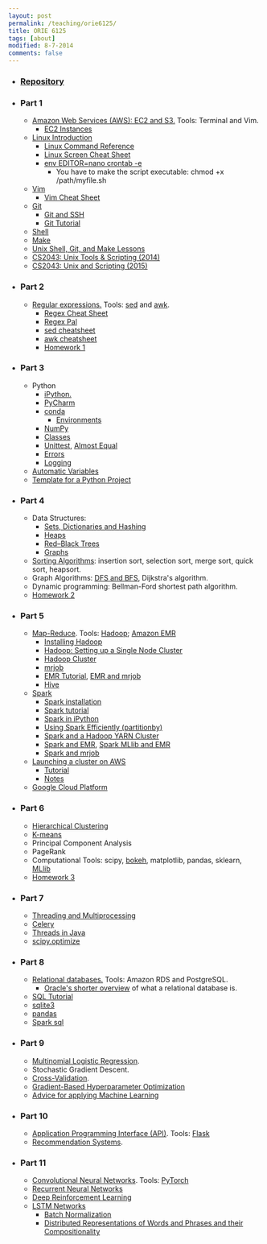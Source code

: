 ```yaml
---
layout: post
permalink: /teaching/orie6125/
title: ORIE 6125
tags: [about]
modified: 8-7-2014
comments: false
---
```


* ### [Repository](https://github.com/toscanosaul/orie6125)

* ### Part 1
    * [Amazon Web Services (AWS): EC2 and S3.](/saul/ec2_notes.pdf) Tools: Terminal and Vim.
      * [EC2 Instances](https://ec2instances.info/)
    * [Linux Introduction](https://cvw.cac.cornell.edu/Linux/)
      * [Linux Command Reference](https://files.fosswire.com/2007/08/fwunixref.pdf)
      * [Linux Screen Cheat Sheet](https://gist.github.com/bhurlow/3043629)
      * [env EDITOR=nano crontab -e](https://www.electrictoolbox.com/run-cron-command-every-15-minutes/)
         * You have to make the script executable: chmod +x /path/myfile.sh
    * [Vim](http://www.cs.cornell.edu/courses/cs2043/2015sp/lectures/lecture08.pdf)
      * [Vim Cheat Sheet](https://vim.rtorr.com/)
    * [Git](https://www.atlassian.com/git/tutorials/atlassian-git-cheatsheet)
      * [Git and SSH](https://help.github.com/articles/generating-a-new-ssh-key-and-adding-it-to-the-ssh-agent/)
      * [Git Tutorial](https://try.github.io/levels/1/challenges/1)
    * [Shell](https://www.shellscript.sh/index.html)
    * [Make](http://www.cs.cornell.edu/courses/cs2043/2015sp/lectures/lecture16.pdf)
    * [Unix Shell, Git, and Make Lessons](https://software-carpentry.org/lessons/)
    * [CS2043: Unix Tools & Scripting (2014)](https://www.cs.cornell.edu/courses/cs2043/2014sp/)
    * [CS2043: Unix and Scripting (2015)](http://www.cs.cornell.edu/courses/cs2043/2015sp/index.shtml)
    
 
* ### Part 2
    * [Regular expressions.](https://www.gnu.org/software/sed/manual/html_node/Regular-Expressions.html) Tools: [sed](https://www.cs.cornell.edu/courses/cs2043/2014sp/lectures/lecture09.pdf) and [awk](https://www.cs.cornell.edu/courses/cs2043/2014sp/lectures/lecture10.pdf). 
      * [Regex Cheat Sheet](http://www.rexegg.com/regex-quickstart.html)
      * [Regex Pal](https://www.regexpal.com/)
      * [sed cheatsheet](https://gist.github.com/ssstonebraker/6140154)
      * [awk cheatsheet](https://www.shortcutfoo.com/app/dojos/awk/cheatsheet)
      * [Homework 1](/saul/hw_orie_6125_1.pdf)
      
* ### Part 3
    * Python
      * [iPython.](/saul/ipython_notebook.pdf)
      * [PyCharm](https://www.jetbrains.com/pycharm/)
      * [conda](https://conda.io/docs/index.html)
         * [Environments](https://conda.io/docs/user-guide/tasks/manage-environments.html)
      * [NumPy](http://www.numpy.org/)
      * [Classes](https://docs.python.org/3/tutorial/classes.html)
      * [Unittest](https://docs.python.org/3/library/unittest.html), [Almost Equal](https://docs.scipy.org/doc/numpy-1.13.0/reference/generated/numpy.testing.assert_almost_equal.html)
      * [Errors](https://docs.python.org/3/tutorial/errors.html)
      * [Logging](https://docs.python.org/2/library/logging.html)
    * [Automatic Variables](https://www.gnu.org/software/make/manual/html_node/Automatic-Variables.html)
    * [Template for a Python Project](https://github.com/toscanosaul/orie6125/tree/master/template_python_project)
    
* ### Part 4
   * Data Structures:
      * [Sets, Dictionaries and Hashing](http://www.cs.cornell.edu/courses/cs2110/2016sp/recitations/recitation07/HashPresentationSummary.pdf)
      * [Heaps](http://www.cs.cornell.edu/courses/cs2110/2016sp/L17-PriorityQueuesAndHeaps/cs2110PqueuesHeaps.pdf)
      * [Red–Black Trees](https://web.stanford.edu/class/archive/cs/cs166/cs166.1146/lectures/02/Small02.pdf)
      * [Graphs](http://www.cs.cornell.edu/courses/cs2110/2016sp/L18-GraphsI/cs2110GraphsI.pdf)
    * [Sorting Algorithms](http://www.cs.cornell.edu/courses/cs2110/2016sp/L10-searchsort/cs2110searchSort.pdf): insertion sort, selection sort, merge sort, quick sort, heapsort.
   * Graph Algorithms: [DFS and BFS](https://www.cs.cornell.edu/courses/cs2110/2017fa/L18-GraphsII/cs2110DfsBfs.pdf), Dijkstra's algorithm.
   * Dynamic programming: Bellman-Ford shortest path algorithm.
   * [Homework 2](/saul/hw_2_orie6125.pdf)
   
* ### Part 5
   * [Map-Reduce](http://www.mmds.org/mmds/v2.1/ch02-mapreduce.pdf). Tools: [Hadoop](http://snap.stanford.edu/class/cs246-2017/homeworks/hw0/tutorialv3.pdf); [Amazon EMR](https://aws.amazon.com/emr/)
     * [Installing Hadoop](http://snap.stanford.edu/class/cs246-2011/hw_files/hadoop_install.pdf)
     * [Hadoop: Setting up a Single Node Cluster](https://hadoop.apache.org/docs/stable/hadoop-project-dist/hadoop-common/SingleCluster.html)
     * [Hadoop Cluster](https://linode.com/docs/databases/hadoop/how-to-install-and-set-up-hadoop-cluster/)
     * [mrjob](https://media.readthedocs.org/pdf/mrjob/latest/mrjob.pdf)
     * [EMR Tutorial](http://snap.stanford.edu/class/cs341-2013/downloads/amazon-emr-tutorial.pdf), [EMR and mrjob](https://github.com/Yelp/mrjob/blob/master/docs/guides/emr-quickstart.rst)
     * [Hive](https://cwiki.apache.org/confluence/display/Hive/Tutorial)
   * [Spark](https://web.stanford.edu/class/cs341/slides/spark_tutorial.pdf)
     * [Spark installation](https://gist.github.com/ololobus/4c221a0891775eaa86b0)
     * [Spark tutorial](http://web.stanford.edu/class/cs246/homeworks/hw0/hw0.pdf)
     * [Spark in iPython](spark_ipython.md)
     * [Using Spark Efficiently (partitionby)](http://people.duke.edu/~ccc14/sta-663-2016/21B_Efficiency_In_Spark.html) 
     * [Spark and a Hadoop YARN Cluster](https://linode.com/docs/databases/hadoop/install-configure-run-spark-on-top-of-hadoop-yarn-cluster/)
     * [Spark and EMR](https://aws.amazon.com/articles/run-spark-and-spark-sql-on-amazon-elastic-mapreduce/), [Spark MLlib and EMR](https://aws.amazon.com/blogs/big-data/building-a-recommendation-engine-with-spark-ml-on-amazon-emr-using-zeppelin/)
     * [Spark and mrjob](https://pythonhosted.org/mrjob/guides/spark.html)
   * [Launching a cluster on AWS](http://star.mit.edu/cluster/)
      * [Tutorial](https://www.youtube.com/watch?v=2Ym7epCYnSk&t=304s)
      * [Notes](/saul/starCluster.pdf)
   * [Google Cloud Platform](https://cloud.google.com/) 
   
* ### Part 6
  * [Hierarchical Clustering](https://en.wikipedia.org/wiki/Hierarchical_clustering)
  * [K-means](http://www.cs.cornell.edu/courses/cs6780/2015sp/lecture/18-unsupervised.pdf)
  * Principal Component Analysis
  * PageRank
  * Computational Tools: scipy, [bokeh](http://bokeh.pydata.org/en/latest/docs/gallery.html), matplotlib, pandas, sklearn, [MLlib](https://spark.apache.org/mllib/)
  * [Homework 3](/saul/hw_3_orie6125.pdf)
  
* ### Part 7
  * [Threading and Multiprocessing](https://www.quantstart.com/articles/Parallelising-Python-with-Threading-and-Multiprocessing)
  * [Celery](http://www.celeryproject.org/)
  * [Threads in Java](https://www.cs.cornell.edu/courses/cs2110/2017sp/L24-Concurrency/cs2110Concurrency1.pdf)
  * [scipy.optimize](https://docs.scipy.org/doc/scipy/reference/optimize.html)
  
* ### Part 8
  * [Relational databases.](/saul/rds.pdf) Tools: Amazon RDS and PostgreSQL. 
      * [Oracle's shorter overview](https://docs.oracle.com/javase/tutorial/jdbc/overview/database.html) of what a relational database is.
   * [SQL Tutorial](https://www.w3schools.com/sql/sql_and_or.asp)
   * [sqlite3](http://zetcode.com/db/sqlitepythontutorial/)
   * [pandas](https://pandas.pydata.org/pandas-docs/stable/10min.html)
   * [Spark sql](https://spark.apache.org/sql/)
   
* ### Part 9
   * [Multinomial Logistic Regression](https://en.wikipedia.org/wiki/Multinomial_logistic_regression).
   * Stochastic Gradient Descent.
   * [Cross-Validation](https://en.wikipedia.org/wiki/Cross-validation_(statistics)).
   * [Gradient-Based Hyperparameter Optimization](https://arxiv.org/pdf/1703.01785.pdf)
   * [Advice for applying Machine Learning](http://www.holehouse.org/mlclass/10_Advice_for_applying_machine_learning.html)
   
* ### Part 10
   * [Application Programming Interface (API)](https://medium.freecodecamp.org/what-is-an-api-in-english-please-b880a3214a82). Tools: [Flask](http://flask.pocoo.org/docs/0.12/quickstart/)
   * [Recommendation Systems](https://stanford.edu/~rezab/classes/cme323/S15/notes/lec14.pdf).
   
* ### Part 11
   * [Convolutional Neural Networks](http://www.deeplearningbook.org/). Tools: [PyTorch](http://pytorch.org/)
   * [Recurrent Neural Networks](http://karpathy.github.io/2015/05/21/rnn-effectiveness/)
   * [Deep Reinforcement Learning](https://www.cs.toronto.edu/~vmnih/docs/dqn.pdf)
   * [LSTM Networks](http://colah.github.io/posts/2015-08-Understanding-LSTMs/)
      * [Batch Normalization](https://arxiv.org/abs/1502.03167)
      * [Distributed Representations of Words and Phrases and their Compositionality](https://arxiv.org/abs/1310.4546)
  
  
   
   
   
